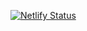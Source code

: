 [![Netlify Status](https://api.netlify.com/api/v1/badges/d8ef88da-862d-481d-ae7d-e9b965ff5b8f/deploy-status)](https://app.netlify.com/sites/uju/deploys)
